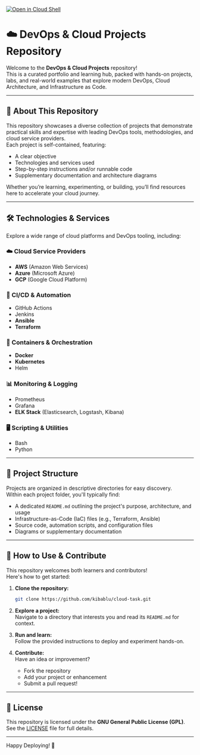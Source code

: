 [![Open in Cloud Shell](https://gstatic.com/cloud-devrel/cloudshell/images/cloudshell-button.svg)](https://shell.cloud.google.com/cloudshell/editor?cloudshell_git_repo=https://github.com/kibablu/cloud-task.git)

# ☁️ DevOps & Cloud Projects Repository

Welcome to the **DevOps & Cloud Projects** repository!  
This is a curated portfolio and learning hub, packed with hands-on projects, labs, and real-world examples that explore modern DevOps, Cloud Architecture, and Infrastructure as Code.

---

## 🚀 About This Repository

This repository showcases a diverse collection of projects that demonstrate practical skills and expertise with leading DevOps tools, methodologies, and cloud service providers.  
Each project is self-contained, featuring:

- A clear objective
- Technologies and services used
- Step-by-step instructions and/or runnable code
- Supplementary documentation and architecture diagrams

Whether you’re learning, experimenting, or building, you’ll find resources here to accelerate your cloud journey.

---

## 🛠️ Technologies & Services

Explore a wide range of cloud platforms and DevOps tooling, including:

### ☁️ Cloud Service Providers
- **AWS** (Amazon Web Services)
- **Azure** (Microsoft Azure)
- **GCP** (Google Cloud Platform)

### 🔄 CI/CD & Automation
- GitHub Actions
- Jenkins
- **Ansible**
- **Terraform**

### 🐳 Containers & Orchestration
- **Docker**
- **Kubernetes**
- Helm

### 📊 Monitoring & Logging
- Prometheus
- Grafana
- **ELK Stack** (Elasticsearch, Logstash, Kibana)

### 🖥️ Scripting & Utilities
- Bash
- Python

---

## 📂 Project Structure

Projects are organized in descriptive directories for easy discovery.  
Within each project folder, you'll typically find:

- A dedicated `README.md` outlining the project's purpose, architecture, and usage
- Infrastructure-as-Code (IaC) files (e.g., Terraform, Ansible)
- Source code, automation scripts, and configuration files
- Diagrams or supplementary documentation

---

## 🤝 How to Use & Contribute

This repository welcomes both learners and contributors!  
Here's how to get started:

1. **Clone the repository:**  
   ```sh
   git clone https://github.com/kibablu/cloud-task.git
   ```

2. **Explore a project:**  
   Navigate to a directory that interests you and read its `README.md` for context.

3. **Run and learn:**  
   Follow the provided instructions to deploy and experiment hands-on.

4. **Contribute:**  
   Have an idea or improvement?  
   - Fork the repository
   - Add your project or enhancement
   - Submit a pull request!

---

## 📄 License

This repository is licensed under the **GNU General Public License (GPL)**.  
See the [LICENSE](LICENSE) file for full details.

---

Happy Deploying! 🚀